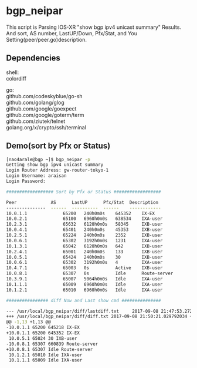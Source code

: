 # bgp_neipar
This script is Parsing IOS-XR "show bgp ipv4 unicast summary" Results.  
And sort, AS number, LastUP/Down, Pfx/Stat, and You Setting(peer/peer.go)description.  

## Dependencies
shell:  
colordiff  
  
go:  
github.com/codeskyblue/go-sh  
github.com/golang/glog  
github.com/google/goexpect  
github.com/google/goterm/term  
github.com/ziutek/telnet  
golang.org/x/crypto/ssh/terminal  

## Demo(sort by Pfx or Status)
```bash
[nao4arale@bgp ~]$ bgp_neipar -p
Getting show bgp ipv4 unicast summary
Login Router Address: gw-router-tokyo-1  
Login Username: araisan
Login Password: 

################## Sort by Pfx or Status ##################

Peer             AS      LastUP      Pfx/Stat  Description   
---------------  ------  ----------  ------    ------------  
10.0.1.1　　　　　　　  65200   240h0m0s    645352    IX-EX       
10.0.2.1　　　　　　　  65100   6960h0m0s   638534    IXA-user 
10.2.3.1　　　　　　　  65632   6120h0m0s   58345     IXB-user          
10.0.4.1　　　　　　　  65401   240h0m0s    45353     IXB-user       
10.2.5.1　　　　　　　  65224   240h0m0s    2352      IXB-user       
10.0.6.1　　　　　　　  65302   3192h0m0s   1231      IXA-user  
10.1.3.1　　　　　　　  65042   6120h0m0s   642       IXB-user          
10.2.4.1　　　　　　　  65001   240h0m0s    133       IXB-user       
10.0.5.1　　　　　　　  65424   240h0m0s    30        IXB-user       
10.0.6.1　　　　　　　  65302   3192h0m0s   4         IXA-user          
10.4.7.1　　　　　　　  65003   0s          Active    IXB-user      
10.0.8.1　　　　　　　  65307   0s          Idle      Route-server        
10.3.9.1　　　　　　　  65007   5064h0m0s   Idle      IXA-user      
10.1.1.1　　　　　　　  65009   6960h0m0s   Idle      IXA-user       
10.1.2.1　　　　　　　  65010   6960h0m0s   Idle      IXA-user        

################ diff Now and Last show cmd ###############

--- /usr/local/bgp_neipar/diff/lastdiff.txt     2017-09-08 21:47:53.272941246 +0900
+++ /usr/local/bgp_neipar/diff/diff.txt 2017-09-08 21:50:21.029792034 +0900
@@ -1,13 +1,13 @@
-10.0.1.1 65200 645218 IX-EX
+10.0.1.1 65200 645352 IX-EX
 10.0.5.1 65024 30 IXB-user
-10.0.8.1 65307 660839 Route-server 
+10.0.8.1 65307 Idle Route-server 
 10.1.2.1 65010 Idle IXA-user
 10.1.1.1 65009 Idle IXA-user
 ```
 
